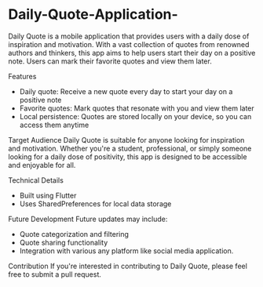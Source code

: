 # Daily-Quote-Application-
Daily Quote is a mobile application that provides users with a daily dose of inspiration and motivation. With a vast collection of quotes from renowned authors and thinkers, this app aims to help users start their day on a positive note. Users can mark their favorite quotes and view them later.

Features
- Daily quote: Receive a new quote every day to start your day on a positive note
- Favorite quotes: Mark quotes that resonate with you and view them later
- Local persistence: Quotes are stored locally on your device, so you can access them anytime

Target Audience
Daily Quote is suitable for anyone looking for inspiration and motivation. Whether you're a student, professional, or simply someone looking for a daily dose of positivity, this app is designed to be accessible and enjoyable for all.

Technical Details
- Built using Flutter
- Uses SharedPreferences for local data storage

Future Development
Future updates may include:

- Quote categorization and filtering
- Quote sharing functionality
- Integration with various any platform like social media application.

Contribution
If you're interested in contributing to Daily Quote, please feel free to submit a pull request.
